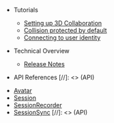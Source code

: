 
- Tutorials
  * [Setting up 3D Collaboration](tutorials/setup-3d-collaboration.md)
  * [Collision protected by default](tutorials/collision-protected.md)
  * [Connecting to user identity](tutorials/connecting-to-user-identity.md)

- Technical Overview
  * [Release Notes](CHANGELOG.md)

- API References
[//]: <> (API)
* [Avatar](api/Avatar)
* [Session](api/Session)
* [SessionRecorder](api/SessionRecorder)
* [SessionSync](api/SessionSync)
[//]: <> (API)


